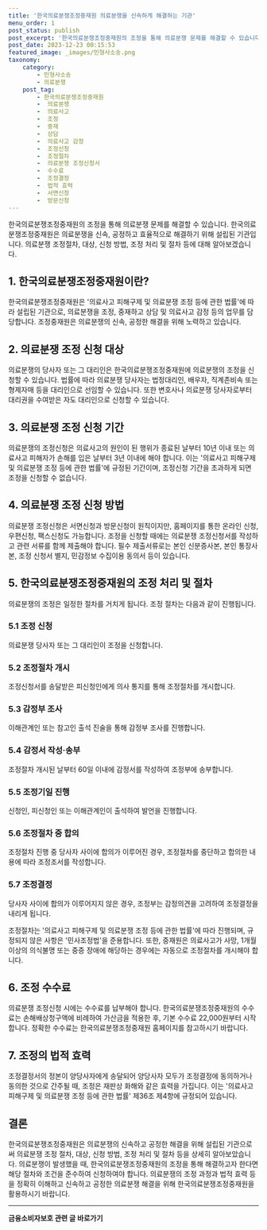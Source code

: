 ```yaml
---
title: '한국의료분쟁조정중재원 의료분쟁을 신속하게 해결하는 기관'
menu_order: 1
post_status: publish
post_excerpt: '한국의료분쟁조정중재원의 조정을 통해 의료분쟁 문제를 해결할 수 있습니다. 한국의료분쟁조정중재원은 의료분쟁을 신속, 공정하고 효율적으로 해결하기 위해 설립된 기관입니다. 의료분쟁 조정절차, 대상, 신청 방법, 조정 처리 및 절차 등에 대해 알아보겠습니다.'
post_date: 2023-12-23 00:15:53
featured_image: _images/민형사소송.png
taxonomy:
    category:
        - 민형사소송
        - 의료분쟁
    post_tag:
        - 한국의료분쟁조정중재원
        -  의료분쟁
        -  의료사고
        -  조정
        -  중재
        -  상담
        -  의료사고 감정
        -  조정신청
        -  조정절차
        -  의료분쟁 조정신청서
        -  수수료
        -  조정결정
        -  법적 효력
        -  서면신청
        -  방문신청
---
```



한국의료분쟁조정중재원의 조정을 통해 의료분쟁 문제를 해결할 수 있습니다. 한국의료분쟁조정중재원은 의료분쟁을 신속, 공정하고 효율적으로 해결하기 위해 설립된 기관입니다. 의료분쟁 조정절차, 대상, 신청 방법, 조정 처리 및 절차 등에 대해 알아보겠습니다.

## 1. 한국의료분쟁조정중재원이란?

한국의료분쟁조정중재원은 '의료사고 피해구제 및 의료분쟁 조정 등에 관한 법률'에 따라 설립된 기관으로, 의료분쟁을 조정, 중재하고 상담 및 의료사고 감정 등의 업무를 담당합니다. 조정중재원은 의료분쟁의 신속, 공정한 해결을 위해 노력하고 있습니다.

## 2. 의료분쟁 조정 신청 대상

의료분쟁의 당사자 또는 그 대리인은 한국의료분쟁조정중재원에 의료분쟁의 조정을 신청할 수 있습니다. 법률에 따라 의료분쟁 당사자는 법정대리인, 배우자, 직계존비속 또는 형제자매 등을 대리인으로 선임할 수 있습니다. 또한 변호사나 의료분쟁 당사자로부터 대리권을 수여받은 자도 대리인으로 신청할 수 있습니다.

## 3. 의료분쟁 조정 신청 기간

의료분쟁의 조정신청은 의료사고의 원인이 된 행위가 종료된 날부터 10년 이내 또는 의료사고 피해자가 손해를 입은 날부터 3년 이내에 해야 합니다. 이는 '의료사고 피해구제 및 의료분쟁 조정 등에 관한 법률'에 규정된 기간이며, 조정신청 기간을 초과하게 되면 조정을 신청할 수 없습니다.

## 4. 의료분쟁 조정 신청 방법

의료분쟁 조정신청은 서면신청과 방문신청이 원칙이지만, 홈페이지를 통한 온라인 신청, 우편신청, 팩스신청도 가능합니다. 조정을 신청할 때에는 의료분쟁 조정신청서를 작성하고 관련 서류를 함께 제출해야 합니다. 필수 제출서류로는 본인 신분증사본, 본인 통장사본, 조정 신청서 별지, 민감정보 수집이용 동의서 등이 있습니다.

## 5. 한국의료분쟁조정중재원의 조정 처리 및 절차

의료분쟁의 조정은 일정한 절차를 거치게 됩니다. 조정 절차는 다음과 같이 진행됩니다.

### 5.1 조정 신청
의료분쟁 당사자 또는 그 대리인이 조정을 신청합니다.

### 5.2 조정절차 개시
조정신청서를 송달받은 피신청인에게 의사 통지를 통해 조정절차를 개시합니다.

### 5.3 감정부 조사
이해관계인 또는 참고인 출석 진술을 통해 감정부 조사를 진행합니다.

### 5.4 감정서 작성·송부
조정절차 개시된 날부터 60일 이내에 감정서를 작성하여 조정부에 송부합니다.

### 5.5 조정기일 진행
신청인, 피신청인 또는 이해관계인이 출석하여 발언을 진행합니다.

### 5.6 조정절차 중 합의
조정절차 진행 중 당사자 사이에 합의가 이루어진 경우, 조정절차를 중단하고 합의한 내용에 따라 조정조서를 작성합니다.

### 5.7 조정결정
당사자 사이에 합의가 이루어지지 않은 경우, 조정부는 감정의견을 고려하여 조정결정을 내리게 됩니다.

조정절차는 '의료사고 피해구제 및 의료분쟁 조정 등에 관한 법률'에 따라 진행되며, 규정되지 않은 사항은 '민사조정법'을 준용합니다. 또한, 중재원은 의료사고가 사망, 1개월 이상의 의식불명 또는 중증 장애에 해당하는 경우에는 자동으로 조정절차를 개시해야 합니다.

## 6. 조정 수수료

의료분쟁 조정신청 시에는 수수료를 납부해야 합니다. 한국의료분쟁조정중재원의 수수료는 손해배상청구액에 비례하여 가산금을 적용한 후, 기본 수수료 22,000원부터 시작합니다. 정확한 수수료는 한국의료분쟁조정중재원 홈페이지를 참고하시기 바랍니다.

## 7. 조정의 법적 효력

조정결정서의 정본이 양당사자에게 송달되어 양당사자 모두가 조정결정에 동의하거나 동의한 것으로 간주될 때, 조정은 재판상 화해와 같은 효력을 가집니다. 이는 '의료사고 피해구제 및 의료분쟁 조정 등에 관한 법률' 제36조 제4항에 규정되어 있습니다.

## 결론

한국의료분쟁조정중재원은 의료분쟁의 신속하고 공정한 해결을 위해 설립된 기관으로써 의료분쟁 조정 절차, 대상, 신청 방법, 조정 처리 및 절차 등을 상세히 알아보았습니다. 의료분쟁이 발생했을 때, 한국의료분쟁조정중재원의 조정을 통해 해결하고자 한다면 해당 절차와 조건을 준수하여 신청하여야 합니다. 의료분쟁의 조정 과정과 법적 효력 등을 정확히 이해하고 신속하고 공정한 의료분쟁 해결을 위해 한국의료분쟁조정중재원을 활용하시기 바랍니다.
<!-- wp:separator -->
<hr class="wp-block-separator has-alpha-channel-opacity"/>
<!-- /wp:separator -->

<!-- wp:group {"backgroundColor":"base","layout":{"type":"constrained"}} -->
<div class="wp-block-group has-base-background-color has-background"><!-- wp:paragraph {"align":"center","fontSize":"medium"} -->
<p class="has-text-align-center has-large-font-size"><strong>금융소비자보호 관련 글 바로가기</strong></p>
<!-- /wp:paragraph -->


<!-- wp:latest-posts
{"categories":[{"id":12706,"count":19,"description":"","link":"https://uknowlaw.com/category/%ea%b8%88%ec%9c%b5%ec%86%8c%eb%b9%84%ec%9e%90%eb%b3%b4%ed%98%b8/","name":"금융소비자보호","slug":"금융소비자보호","taxonomy":"category","parent":0,"meta":[],"_links":{"self":[{"href":"https://uknowlaw.com/wp-json/wp/v2/categories/12706"}],"collection":[{"href":"https://uknowlaw.com/wp-json/wp/v2/categories"}],"about":[{"href":"https://uknowlaw.com/wp-json/wp/v2/taxonomies/category"}],"wp:post_type":[{"href":"https://uknowlaw.com/wp-json/wp/v2/posts?categories=12706"}],"curies":[{"name":"wp","href":"https://api.w.org/{rel}","templated":true}]}}],"postsToShow":100,"excerptLength":28,"postLayout":"grid","columns":2,"featuredImageAlign":"left","featuredImageSizeSlug":"large","fontSize":"small"} /--></div>
<!-- /wp:group -->